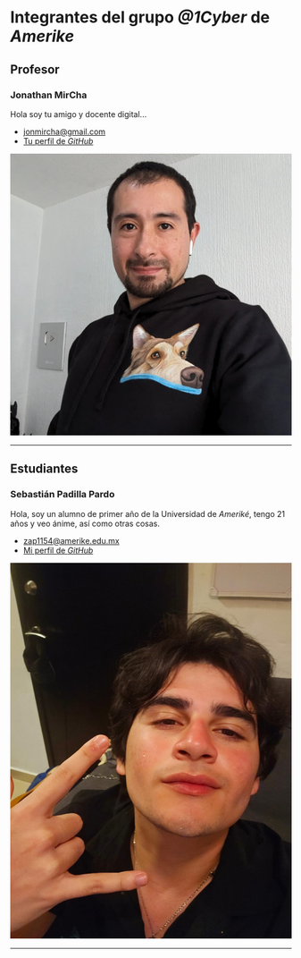 # Integrantes del grupo _@1Cyber_ de _Amerike_

## Profesor

### Jonathan MirCha

Hola soy tu amigo y docente digital...

- [jonmircha@gmail.com](jonmircha@gmail.com)
- [Tu perfil de _GitHub_](https://github.com/jonmircha)

![Jon MirCha](./img/jonmircha.jpg)

---

## Estudiantes

### Sebastián Padilla Pardo
Hola, soy un alumno de primer año de la Universidad de _Ameriké_, tengo 21 años y veo ánime, así como otras cosas.
- [zap1154@amerike.edu.mx](zap1154@amerike.edu.mx)
- [Mi perfil de _GitHub_](https://github.com/SebastianP29)

![Sebastián](/img/sebastianpadilla.jpeg)

---
